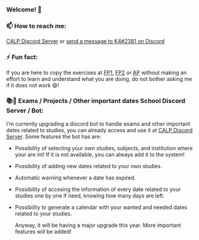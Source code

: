 ### Welcome! 👋

### 📫 How to reach me:
[CALP Discord Server](https://discord.gg/JBQknmBxA9) or [send a message to K4#2381 on Discord](https://discord.com/users/349623600124526602)
### ⚡ Fun fact:
If you are here to copy the exercises at [FP1](https://github.com/K4chann/FP1), [FP2](https://github.com/K4chann/FP2) or [AP](https://github.com/K4chann/AP) without making an effort to learn and understand what you are doing, do not bother asking me if it does not work 😄! 
### 📚📆 Exams / Projects / Other important dates School Discord Server / Bot:
I'm currently upgrading a discord bot to handle exams and other important dates related to studies, you can already access and use it at [CALP Discord Server](https://discord.gg/JBQknmBxA9).
Some features the bot has are:
- Possibility of selecting your own studies, subjects, and institution where your are int! If it is not available, you can always add it to the system!
- Possibility of adding new dates related to your own studies.
- Automatic warning whenever a date has expired.
- Possibility of accesing the information of every date related to your studies one by one if need, knowing how many days are left.
- Possibility to generate a calendar with your wanted and needed dates related to your studies.

  Anyway, it will be having a major upgrade this year. More important features will be added!

<!--
**K4chann/K4chann** is a ✨ _special_ ✨ repository because its `README.md` (this file) appears on your GitHub profile.

Here are some ideas to get you started:

- 🔭 I’m currently working on ...
- 🌱 I’m currently learning ...
- 👯 I’m looking to collaborate on ...
- 🤔 I’m looking for help with ...
- 💬 Ask me about ...
- 📫 How to reach me: ...
- 😄 Pronouns: ...
- ⚡ Fun fact: ...
-->
